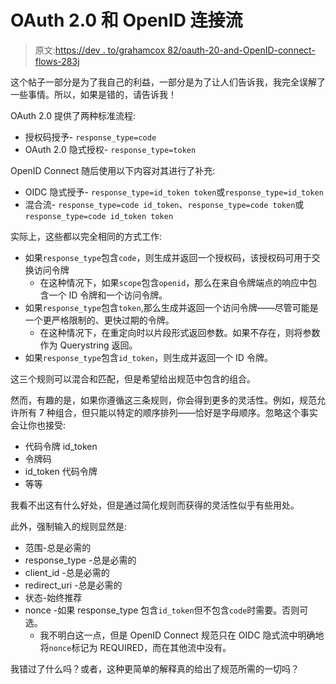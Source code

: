 # OAuth 2.0 和 OpenID 连接流

> 原文:[https://dev . to/grahamcox 82/oauth-20-and-OpenID-connect-flows-283j](https://dev.to/grahamcox82/oauth-20-and-openid-connect-flows-283j)

这个帖子一部分是为了我自己的利益，一部分是为了让人们告诉我，我完全误解了一些事情。所以，如果是错的，请告诉我！

OAuth 2.0 提供了两种标准流程:

*   授权码授予- `response_type=code`
*   OAuth 2.0 隐式授权- `response_type=token`

OpenID Connect 随后使用以下内容对其进行了补充:

*   OIDC 隐式授予- `response_type=id_token token`或`response_type=id_token`
*   混合流- `response_type=code id_token`、`response_type=code token`或`response_type=code id_token token`

实际上，这些都以完全相同的方式工作:

*   如果`response_type`包含`code`，则生成并返回一个授权码，该授权码可用于交换访问令牌
    *   在这种情况下，如果`scope`包含`openid`，那么在来自令牌端点的响应中包含一个 ID 令牌和一个访问令牌。
*   如果`response_type`包含`token`,那么生成并返回一个访问令牌——尽管可能是一个更严格限制的、更快过期的令牌。
    *   在这种情况下，在重定向时以片段形式返回参数。如果不存在，则将参数作为 Querystring 返回。
*   如果`response_type`包含`id_token`，则生成并返回一个 ID 令牌。

这三个规则可以混合和匹配，但是希望给出规范中包含的组合。

然而，有趣的是，如果你遵循这三条规则，你会得到更多的灵活性。例如，规范允许所有 7 种组合，但只能以特定的顺序排列——恰好是字母顺序。忽略这个事实会让你也接受:

*   代码令牌 id_token
*   令牌码
*   id_token 代码令牌
*   等等

我看不出这有什么好处，但是通过简化规则而获得的灵活性似乎有些用处。

此外，强制输入的规则显然是:

*   范围-总是必需的
*   response_type -总是必需的
*   client_id -总是必需的
*   redirect_uri -总是必需的
*   状态-始终推荐
*   nonce -如果 response_type 包含`id_token`但不包含`code`时需要。否则可选。
    *   我不明白这一点，但是 OpenID Connect 规范只在 OIDC 隐式流中明确地将`nonce`标记为 REQUIRED，而在其他流中没有。

我错过了什么吗？或者，这种更简单的解释真的给出了规范所需的一切吗？